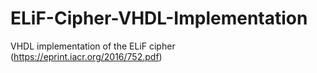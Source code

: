 # ELiF-Cipher-VHDL-Implementation
VHDL implementation of the ELiF cipher (https://eprint.iacr.org/2016/752.pdf)
